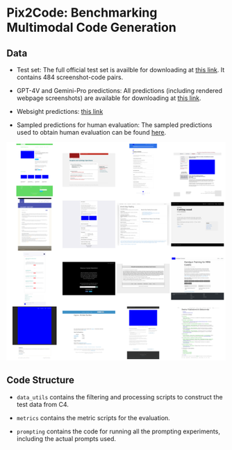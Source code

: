 # Pix2Code: Benchmarking Multimodal Code Generation

## Data

- Test set: The full official test set is availble for downloading at [this link](https://drive.google.com/file/d/1AdqgWx8wgz_GM1qeupY1eyUiT7E2zo6_/view?usp=sharing). It contains 484 screenshot-code pairs. 

- GPT-4V and Gemini-Pro predictions: All predictions (including rendered webpage screenshots) are available for downloading at [this link](https://drive.google.com/file/d/1zinGz87_4Y-YIkeA4uPgaoxITAMjjObH/view?usp=sharing).

- Websight predictions: [this link](https://drive.google.com/file/d/1pNmAiGC259t_1VBfNeq7JI98RSM7zMHo/view?usp=sharing)

- Sampled predictions for human evaluation: The sampled predictions used to obtain human evaluation can be found [here](https://drive.google.com/file/d/1L3tj35o9QiWEcDH95XpGFAZUij6LNAHu/view?usp=sharing).

![](examples.png)


## Code Structure

- `data_utils` contains the filtering and processing scripts to construct the test data from C4. 

- `metrics` contains the metric scripts for the evaluation.

- `prompting` contains the code for running all the prompting experiments, including the actual prompts used. 